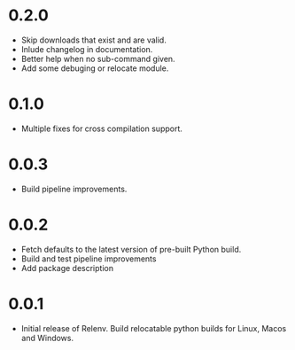 0.2.0
=====

* Skip downloads that exist and are valid.
* Inlude changelog in documentation.
* Better help when no sub-command given.
* Add some debuging or relocate module.

0.1.0
=====

* Multiple fixes for cross compilation support.


0.0.3
=====

* Build pipeline improvements.


0.0.2
=====

* Fetch defaults to the latest version of pre-built Python build.
* Build and test pipeline improvements
* Add package description


0.0.1
=====

* Initial release of Relenv. Build relocatable python builds for Linux, Macos and Windows.
